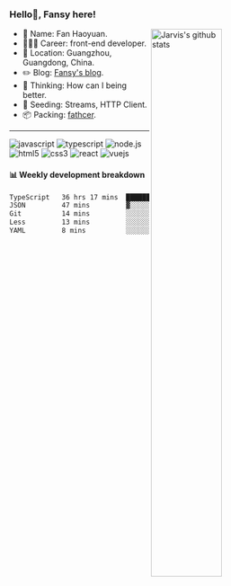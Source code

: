 ### Hello👋, Fansy here!
  
 <img src="https://github-readme-stats.vercel.app/api?username=fanhaoyuan&show_icons=true&count_private=true&include_all_commits=true" align="right" alt="Jarvis's github stats" width="50%" >
  
-  👨 Name: Fan Haoyuan.
-  👨🏽‍💻 Career: front-end developer.
-  📍 Location: Guangzhou, Guangdong, China.
-  ✏️ Blog: [Fansy's blog](https://github.com/fanhaoyuan/fanhaoyuan/tree/main/docs).
-  🤔 Thinking: How can I being better.
-  🌱 Seeding: Streams, HTTP Client.
-  📦 Packing: [fathcer](https://github.com/fatcherjs/fatcher).

---

<span>
<img src="https://img.shields.io/badge/javascript%20-%23323330.svg?&style=for-the-badge&logo=javascript&logoColor=%23F7DF1E" alt="javascript"/>
 </span>
 <span>
<img src="https://img.shields.io/badge/typescript%20-%23007ACC.svg?&style=for-the-badge&logo=typescript&logoColor=white" alt="typescript" />
 </span>
 <span>
<img src="https://img.shields.io/badge/node.js%20-%2343853D.svg?&style=for-the-badge&logo=node.js&logoColor=white" alt="node.js"/>
 </span>
 <span>
<img src="https://img.shields.io/badge/html5%20-%23E34F26.svg?&style=for-the-badge&logo=html5&logoColor=white" alt="html5"/>
  </span>
 <span>
<img src="https://img.shields.io/badge/css3%20-%231572B6.svg?&style=for-the-badge&logo=css3&logoColor=white" alt="css3" />
  </span>
 <span>
<img src="https://img.shields.io/badge/react%20-%2320232a.svg?&style=for-the-badge&logo=react&logoColor=%2361DAFB" alt="react" />
  </span>
 <span>
<img src="https://img.shields.io/badge/vuejs%20-%2335495e.svg?&style=for-the-badge&logo=vue.js&logoColor=%234FC08D" alt="vuejs"/>
  </span>

 
#### 📊 Weekly development breakdown

<!--START_SECTION:waka-->

```txt
TypeScript   36 hrs 17 mins  ████████████████████████░   95.91 %
JSON         47 mins         ▓░░░░░░░░░░░░░░░░░░░░░░░░   02.10 %
Git          14 mins         ░░░░░░░░░░░░░░░░░░░░░░░░░   00.62 %
Less         13 mins         ░░░░░░░░░░░░░░░░░░░░░░░░░   00.59 %
YAML         8 mins          ░░░░░░░░░░░░░░░░░░░░░░░░░   00.37 %
```

<!--END_SECTION:waka-->
